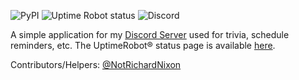 <p><img alt="PyPI" src="https://img.shields.io/pypi/v/discord.py">&nbsp;<img alt="Uptime Robot status" src="https://img.shields.io/uptimerobot/status/m786515853-65a631cc420ded3137907a42">&nbsp;<img alt="Discord" src="https://img.shields.io/discord/612059384721440789"></p>
<p>A simple application for my <a href="https://discord.link/harsh" rel="noopener noreferrer" target="_blank">Discord Server</a> used for trivia, schedule reminders, etc. The UptimeRobot&reg; status page is available <a href="https://stats.uptimerobot.com/zq1QPiREEl/786515853" rel="noopener noreferrer" target="_blank">here</a>.</p>
<p>Contributors/Helpers: <a href="https://github.com/NotRichardNixon" rel="noopener noreferrer" target="_blank">@NotRichardNixon</a></p>